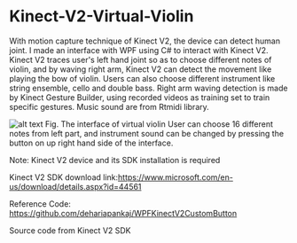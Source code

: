 # Kinect-V2-Virtual-Violin
With motion capture technique of Kinect V2, the device can detect human joint. I made an interface with WPF using C# to interact with Kinect V2. Kinect V2 traces user's left hand joint so as to choose different notes of violin, and by waving right arm, Kinect V2 can detect the movement like playing the bow of violin. Users can also choose different instrument like string ensemble, cello and double bass. Right arm waving detection is made by Kinect Gesture Builder, using recorded videos as training set to train specific gestures. Music sound are from Rtmidi library.

![alt text](https://i.ibb.co/NNr27Zc/image.jpg)
Fig. The interface of virtual violin
User can choose 16 different notes from left part, and instrument sound can be changed by pressing the button on up right hand side of the interface.

Note: Kinect V2 device and its SDK installation is required

Kinect V2 SDK download link:https://www.microsoft.com/en-us/download/details.aspx?id=44561

Reference Code:
https://github.com/dehariapankaj/WPFKinectV2CustomButton

Source code from Kinect V2 SDK
